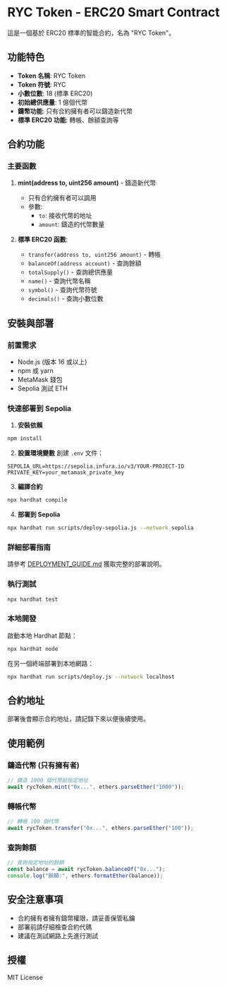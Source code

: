 # RYC Token - ERC20 Smart Contract

這是一個基於 ERC20 標準的智能合約，名為 "RYC Token"。

## 功能特色

- **Token 名稱**: RYC Token
- **Token 符號**: RYC
- **小數位數**: 18 (標準 ERC20)
- **初始總供應量**: 1 億個代幣
- **鑄幣功能**: 只有合約擁有者可以鑄造新代幣
- **標準 ERC20 功能**: 轉帳、餘額查詢等

## 合約功能

### 主要函數

1. **mint(address to, uint256 amount)** - 鑄造新代幣
   - 只有合約擁有者可以調用
   - 參數:
     - `to`: 接收代幣的地址
     - `amount`: 鑄造的代幣數量

2. **標準 ERC20 函數**:
   - `transfer(address to, uint256 amount)` - 轉帳
   - `balanceOf(address account)` - 查詢餘額
   - `totalSupply()` - 查詢總供應量
   - `name()` - 查詢代幣名稱
   - `symbol()` - 查詢代幣符號
   - `decimals()` - 查詢小數位數

## 安裝與部署

### 前置需求

- Node.js (版本 16 或以上)
- npm 或 yarn
- MetaMask 錢包
- Sepolia 測試 ETH

### 快速部署到 Sepolia

1. **安裝依賴**
```bash
npm install
```

2. **設置環境變數**
創建 `.env` 文件：
```env
SEPOLIA_URL=https://sepolia.infura.io/v3/YOUR-PROJECT-ID
PRIVATE_KEY=your_metamask_private_key
```

3. **編譯合約**
```bash
npx hardhat compile
```

4. **部署到 Sepolia**
```bash
npx hardhat run scripts/deploy-sepolia.js --network sepolia
```

### 詳細部署指南

請參考 [DEPLOYMENT_GUIDE.md](./DEPLOYMENT_GUIDE.md) 獲取完整的部署說明。

### 執行測試

```bash
npx hardhat test
```

### 本地開發

啟動本地 Hardhat 節點：

```bash
npx hardhat node
```

在另一個終端部署到本地網路：

```bash
npx hardhat run scripts/deploy.js --network localhost
```

## 合約地址

部署後會顯示合約地址，請記錄下來以便後續使用。

## 使用範例

### 鑄造代幣 (只有擁有者)

```javascript
// 鑄造 1000 個代幣給指定地址
await rycToken.mint("0x...", ethers.parseEther("1000"));
```

### 轉帳代幣

```javascript
// 轉帳 100 個代幣
await rycToken.transfer("0x...", ethers.parseEther("100"));
```

### 查詢餘額

```javascript
// 查詢指定地址的餘額
const balance = await rycToken.balanceOf("0x...");
console.log("餘額:", ethers.formatEther(balance));
```

## 安全注意事項

- 合約擁有者擁有鑄幣權限，請妥善保管私鑰
- 部署前請仔細檢查合約代碼
- 建議在測試網路上先進行測試

## 授權

MIT License 